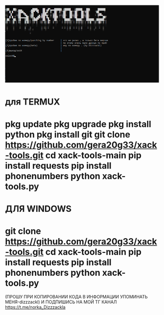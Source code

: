 ![Image alt](https://github.com/gera20g33/xack-tools/blob/main/image/tools.png)
=======================================
для TERMUX
=======================================
pkg update
pkg upgrade
pkg install python
pkg install git
git clone https://github.com/gera20g33/xack-tools.git 
cd xack-tools-main
pip install requests
pip install phonenumbers
python xack-tools.py
==========================================
ДЛЯ WINDOWS
==========================================
git clone https://github.com/gera20g33/xack-tools.git
cd xack-tools-main
pip install requests
pip install phonenumbers
python xack-tools.py
==========================================
(ПРОШУ ПРИ КОПИРОВАНИИ КОДА В ИНФОРМАЦИИ УПОМИНАТЬ МЕНЯ-dizzzackl)
И ПОДПИШИСЬ НА МОЙ ТГ КАНАЛ https://t.me/norka_Dizzzackla
